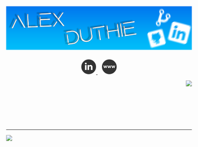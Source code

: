 # [![Alex Duthie | GitHub Banner](https://raw.githubusercontent.com/AlexDuthie/AlexDuthie/main/images/github-banner.png)](https://www.linkedin.com/in/alexduthielnkdn/)

<p align="center">
    <a href="https://www.linkedin.com/in/alexduthielnkdn/">
        <img src="https://raw.githubusercontent.com/AlexDuthie/AlexDuthie/main/images/social_media_icons/40x40/linkedin.png">
    </a>&nbsp;&nbsp;
    <a href="https://www.AlexDuthie.github.io">
        <img
             src="https://raw.githubusercontent.com/AlexDuthie/AlexDuthie/main/images/social_media_icons/40x40/website.png">
    </a>
</p>

<p>
    <a href="https://github.com/alexduthie">
      <img align="right" src="https://github-readme-stats.vercel.app/api/top-langs/?username=alexduthie&layout=compact&theme=light&hide_langs_below=1" />
    </a>
</p>

<br>
<br>
<br>
<br>
<br>
<br>
<br>

---

<img width="500" src="https://github-readme-stats.vercel.app/api?username=alexduthie&show_icons=true">